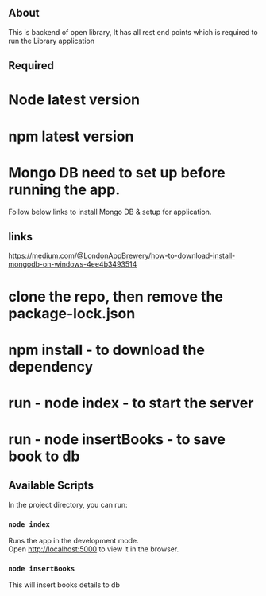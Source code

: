 ## About
This is backend of open library,
It has all rest end points which is required to run the Library application

## Required 
# Node latest version 
# npm latest version 
# Mongo DB need to set up before running the app. 

Follow below links to install Mongo DB & setup for application.
## links
https://medium.com/@LondonAppBrewery/how-to-download-install-mongodb-on-windows-4ee4b3493514

# clone the repo, then remove the package-lock.json 
# npm install - to download the dependency
# run - node index - to start the server
# run - node insertBooks - to save book to db


## Available Scripts

In the project directory, you can run:

### `node index`

Runs the app in the development mode.<br>
Open [http://localhost:5000](http://localhost:5000) to view it in the browser.

### `node insertBooks`
This will insert books details to db
